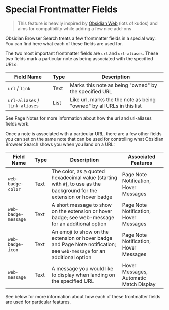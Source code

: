 # Special Frontmatter Fields

> This feature is heavily inspired by [Obsidian Web](https://github.com/coddingtonbear/obsidian-web) (lots of kudos) and aims for compatibility while adding a few nice add-ons

Obsidian Browser Search treats a few frontmatter fields in a special way. You can find here what each of these fields are used for.

The two most important frontmatter fields are ``url`` and ``url-aliases``. These two fields mark a particular note as being associated with the specified URLs:

|Field Name| Type | Description |
|----------|--------|--------------|
|``url`` / `link`| Text | Marks this note as being "owned" by the specified URL|
|``url-aliases`` / `link-aliases`| List | Like url, marks the the note as being "owned" by all URLs in this list|

See Page Notes for more information about how the url and url-aliases fields work.

Once a note is associated with a particular URL, there are a few other fields you can set on the same note that can be used for controlling what Obsidian Browser Search shows you when you land on a URL:

|Field Name|	Type|	Description|	Associated Features|
|----------|--------|--------------|-----------------------|
|``web-badge-color``|	Text|	The color, as a quoted hexadecimal value (starting with `#`), to use as the background for the extension or hover badge|	Page Note Notification, Hover Messages|
|``web-badge-message``|	Text|	A short message to show on the extension or hover badge; see web-message for an additional option|	Page Note Notification, Hover Messages|
|``web-badge-icon``|	Text|	An emoji to show on the extension or hover badge and Page Note notification; see ``web-message`` for an additional option|	Page Note Notification, Hover Messages|
|``web-message``|	Text|	A message you would like to display when landing on the specified URL|	Hover Messages, Automatic Match Display|

See below for more information about how each of these frontmatter fields are used for particular features.